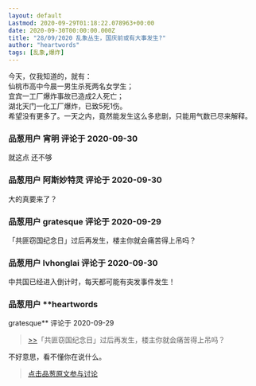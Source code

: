 ```yaml
---
layout: default
Lastmod: 2020-09-29T01:18:22.078963+00:00
date: 2020-09-30T00:00:00.000Z
title: "28/09/2020 乱象丛生，国庆前或有大事发生?"
author: "heartwords"
tags: [乱象,爆炸]
---
```


今天，仅我知道的，就有：  
仙桃市高中今晨一男生杀死两名女学生；  
宜宾一工厂爆炸事故已造成2人死亡；  
湖北天门一化工厂爆炸，已致5死1伤。  
希望没有更多了。一天之内，竟然能发生这么多悲剧，只能用气数已尽来解释。

            
### 品葱用户 **宵明** 评论于 2020-09-30
        
就这点 还不够
        


            
### 品葱用户 **阿斯妙特灵** 评论于 2020-09-30
        
大的真要来了？
        


            
### 品葱用户 **gratesque** 评论于 2020-09-29
        
「共匪窃国纪念日」过后再发生，楼主你就会痛苦得上吊吗？
        


            
### 品葱用户 **lvhonglai** 评论于 2020-09-30
        
中共国已经进入倒计时，每天都可能有突发事件发生！
        


            
### 品葱用户 **heartwords 
gratesque** 评论于 2020-09-29
        
> [\>>]( "/article/item_id-505873#")「共匪窃国纪念日」过后再发生，楼主你就会痛苦得上吊吗？

  
不好意思，看不懂你在说什么。
        






> [点击品葱原文参与讨论](https://pincong.rocks/article/24559)

